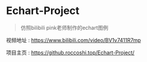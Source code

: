 # Echart-Project
> 仿照bilibili pink老师制作的echart图例

视频地址 : https://www.bilibili.com/video/BV1v7411R7mp

项目主页 : https://github.roccoshi.top/Echart-Project/

